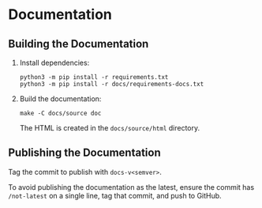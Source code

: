 # Documentation

## Building the Documentation

1. Install dependencies:

   ```console
   python3 -m pip install -r requirements.txt
   python3 -m pip install -r docs/requirements-docs.txt
   ```

1. Build the documentation:

   ```console
   make -C docs/source doc
   ```

   The HTML is created in the `docs/source/html` directory.


## Publishing the Documentation

Tag the commit to publish with `docs-v<semver>`.

To avoid publishing the documentation as the latest, ensure the commit has `/not-latest` on a single line, tag that commit, and push to GitHub.
